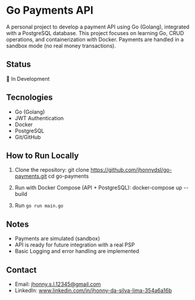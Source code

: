 # Go Payments API

A personal project to develop a payment API using Go (Golang), integrated with a PostgreSQL database. This project focuses on learning Go, CRUD operations, and containerization with Docker. Payments are handled in a sandbox mode (no real money transactions).

## Status

🚧 In Development

## Tecnologies

- Go (Golang)
- JWT Authentication
- Docker
- PostgreSQL
- Git/GitHub

## How to Run Locally

1. Clone the repository:
   git clone https://github.com/jhonnydsl/go-payments.git
   cd go-payments

2. Run with Docker Compose (API + PostgreSQL):
   docker-compose up --build

3. Run `go run main.go`

## Notes

- Payments are simulated (sandbox)
- API is ready for future integration with a real PSP
- Basic Logging and error handling are implemented

## Contact

- Email: jhonny.s.l.12345@gmail.com
- LinkedIn: www.linkedin.com/in/jhonny-da-silva-lima-354a6a16b
